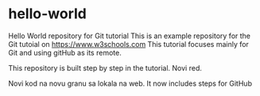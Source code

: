 # hello-world
Hello World repository for Git tutorial
This is an example repository for the Git tutoial on https://www.w3schools.com
This tutorial focuses mainly for Git and using gitHub as its remote.

This repository is built step by step in the tutorial.
Novi red.

Novi kod na novu granu sa lokala na web.
It now includes steps for GitHub
